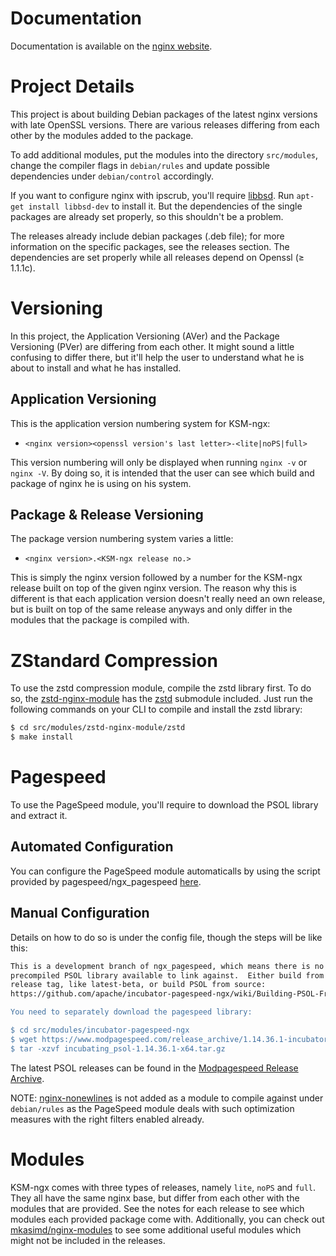 # Documentation
Documentation is available on the [nginx website](http://nginx.org).

# Project Details
This project is about building Debian packages of the latest nginx versions with late OpenSSL versions. There are various releases differing from each other by the modules added to the package.

To add additional modules, put the modules into the directory `src/modules`, change the compiler flags in `debian/rules` and update possible dependencies under `debian/control` accordingly.

If you want to configure nginx with ipscrub, you'll require [libbsd](https://libbsd.freedesktop.org/wiki/). Run `apt-get install libbsd-dev` to install it. But the dependencies of the single packages are already set properly, so this shouldn't be a problem.

The releases already include debian packages (.deb file); for more information on the specific packages, see the releases section. The dependencies are set properly while all releases depend on Openssl (≥ 1.1.1c).

# Versioning
In this project, the Application Versioning (AVer) and the Package Versioning (PVer) are differing from each other. It might sound a little confusing to differ there, but it'll help the user to understand what he is about to install and what he has installed.

## Application Versioning
This is the application version numbering system for KSM-ngx:

 * `<nginx version><openssl version's last letter>-<lite|noPS|full>`

This version numbering will only be displayed when running `nginx -v` or `nginx -V`. By doing so, it is intended that the user can see which build and package of nginx he is using on his system.

## Package & Release Versioning
The package version numbering system varies a little:

 * `<nginx version>.<KSM-ngx release no.>`
  
 This is simply the nginx version followed by a number for the KSM-ngx release built on top of the given nginx version. The reason why this is different is that each application version doesn't really need an own release, but is built on top of the same release anyways and only differ in the modules that the package is compiled with.

# ZStandard Compression
To use the zstd compression module, compile the zstd library first. To do so, the [zstd-nginx-module](https://github.com/mkasimd/zstd-nginx-module) has the [zstd](https://github.com/facebook/zstd) submodule included. Just run the following commands on your CLI to compile and install the zstd library:

```sh
$ cd src/modules/zstd-nginx-module/zstd
$ make install
```

# Pagespeed
To use the PageSpeed module, you'll require to download the PSOL library and extract it. 

## Automated Configuration
You can configure the PageSpeed module automaticalls by using the script provided by pagespeed/ngx_pagespeed [here](https://ngxpagespeed.com/install).

## Manual Configuration
Details on how to do so is under the config file, though the steps will be like this:

```sh
This is a development branch of ngx_pagespeed, which means there is no
precompiled PSOL library available to link against.  Either build from a
release tag, like latest-beta, or build PSOL from source:
https://github.com/apache/incubator-pagespeed-ngx/wiki/Building-PSOL-From-Source"

You need to separately download the pagespeed library:

$ cd src/modules/incubator-pagespeed-ngx
$ wget https://www.modpagespeed.com/release_archive/1.14.36.1-incubator-RC0/x64/incubating_psol-1.14.36.1-x64.tar.gz
$ tar -xzvf incubating_psol-1.14.36.1-x64.tar.gz
```

The latest PSOL releases can be found in the [Modpagespeed Release Archive](https://www.modpagespeed.com/release_archive/).

NOTE: [nginx-nonewlines](https://github.com/vedang/nginx-nonewlines) is not added as a module to compile against under `debian/rules` as the PageSpeed module deals with such optimization measures with the right filters enabled already.

# Modules
KSM-ngx comes with three types of releases, namely `lite`, `noPS` and `full`. They all have the same nginx base, but differ from each other with the modules that are provided. See the notes for each release to see which modules each provided package come with. Additionally, you can check out [mkasimd/nginx-modules](https://github.com/mkasimd/nginx-modules) to see some additional useful modules which might not be included in the releases.
